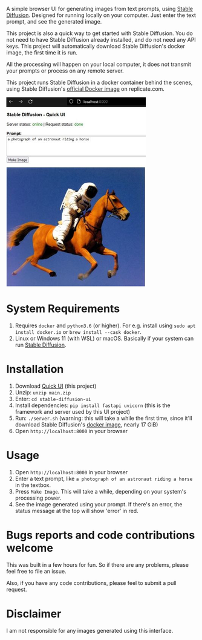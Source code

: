 A simple browser UI for generating images from text prompts, using [Stable Diffusion](https://replicate.com/stability-ai/stable-diffusion). Designed for running locally on your computer. Just enter the text prompt, and see the generated image.

This project is also a quick way to get started with Stable Diffusion. You do not need to have Stable Diffusion already installed, and do not need any API keys. This project will automatically download Stable Diffusion's docker image, the first time it is run.

All the processing will happen on your local computer, it does not transmit your prompts or process on any remote server.

This project runs Stable Diffusion in a docker container behind the scenes, using Stable Diffusion's [official Docker image](https://replicate.com/stability-ai/stable-diffusion) on replicate.com.

![Screenshot of tool](shot.jpg?raw=true)

# System Requirements
1. Requires `docker` and `python3.6` (or higher). For e.g. install using `sudo apt install docker.io` or `brew install --cask docker`.
2. Linux or Windows 11 (with WSL) or macOS. Basically if your system can run [Stable Diffusion](https://replicate.com/stability-ai/stable-diffusion).

# Installation
1. Download [Quick UI](https://github.com/cmdr2/stable-diffusion-ui/archive/refs/heads/main.zip) (this project)
2. Unzip: `unzip main.zip`
3. Enter: `cd stable-diffusion-ui`
4. Install dependencies: `pip install fastapi uvicorn` (this is the framework and server used by this UI project)
5. Run: `./server.sh` (warning: this will take a while the first time, since it'll download Stable Diffusion's [docker image](https://replicate.com/stability-ai/stable-diffusion), nearly 17 GiB)
6. Open `http://localhost:8000` in your browser

# Usage
1. Open `http://localhost:8000` in your browser
2. Enter a text prompt, like `a photograph of an astronaut riding a horse` in the textbox.
3. Press `Make Image`. This will take a while, depending on your system's processing power.
4. See the image generated using your prompt. If there's an error, the status message at the top will show 'error' in red.

# Bugs reports and code contributions welcome
This was built in a few hours for fun. So if there are any problems, please feel free to file an issue.

Also, if you have any code contributions, please feel to submit a pull request.

# Disclaimer
I am not responsible for any images generated using this interface.